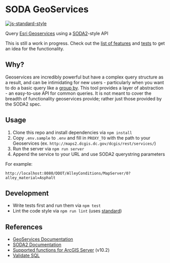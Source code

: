# SODA GeoServices
[![js-standard-style](https://img.shields.io/badge/code%20style-standard-brightgreen.svg)](http://standardjs.com/)

Query [Esri Geoservices](http://geoservices.github.io/) using a [SODA2](https://dev.socrata.com/docs/queries/)-style API

This is still a work in progress. Check out the [list of features](https://github.com/timwis/soda-geoservices/issues/1) and 
[tests](test/soda-geoservices.js) to get an idea for the functionality.

## Why?
Geoservices are incredibly powerful but have a complex query structure as a result, and
can be intimidating for new users - particularly when you want to do a basic query
like a [group by](http://geoservices.github.io/query.html#aggregation-statistics).
This tool provides a layer of abstraction - an easy-to-use API for common queries.
It is not meant to cover the breadth of functionality geoservices provide; rather just
those provided by the SODA2 spec. 

## Usage
1. Clone this repo and install dependencies via `npm install`
2. Copy `.env.sample` to `.env` and fill in `PROXY_TO` with the path to your Geoservices (ex. `http://maps2.dcgis.dc.gov/dcgis/rest/services/`)
3. Run the server via `npm run server`
4. Append the service to your URL and use SODA2 querystring parameters

For example:
```
http://localhost:8080/DDOT/AlleyConditions/MapServer/0?alley_material=Asphalt
```

## Development
* Write tests first and run them via `npm test`
* Lint the code style via `npm run lint` (uses [standard](http://standardjs.com))

## References
* [GeoServices Documentation](http://resources.arcgis.com/en/help/arcgis-rest-api/index.html#/Query_Map_Service_Layer/02r3000000p1000000/)
* [SODA2 Documentation](https://dev.socrata.com/docs/queries/)
* [Supported functions for ArcGIS Server](http://resources.arcgis.com/en/help/main/10.2/index.html#//015400000686000000) (v10.2)
* [Validate SQL](https://services.arcgis.com/fLeGjb7u4uXqeF9q/arcgis/rest/services/APPEALS_LIRB/FeatureServer/0/validateSQL)